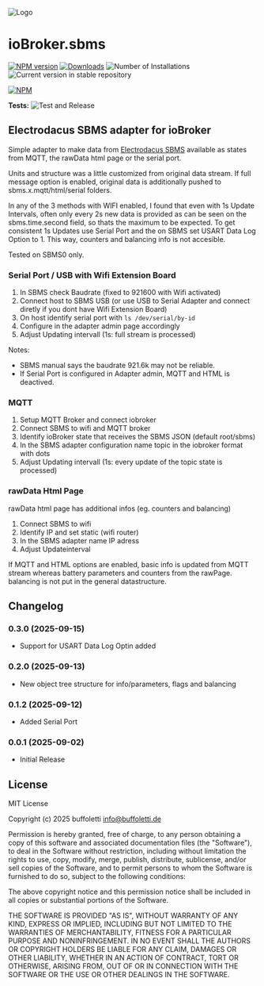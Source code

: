 ![Logo](admin/sbms.png)

# ioBroker.sbms

[![NPM version](https://img.shields.io/npm/v/iobroker.sbms.svg)](https://www.npmjs.com/package/iobroker.sbms)
[![Downloads](https://img.shields.io/npm/dm/iobroker.sbms.svg)](https://www.npmjs.com/package/iobroker.sbms)
![Number of Installations](https://iobroker.live/badges/sbms-installed.svg)
![Current version in stable repository](https://iobroker.live/badges/sbms-stable.svg)

[![NPM](https://nodei.co/npm/iobroker.sbms.png?downloads=true)](https://nodei.co/npm/iobroker.sbms/)

**Tests:** ![Test and Release](https://github.com/buffoletti/ioBroker.sbms/workflows/Test%20and%20Release/badge.svg)

## Electrodacus SBMS adapter for ioBroker

Simple adapter to make data from [Electrodacus SBMS](https://electrodacus.com/) available as states from MQTT, the rawData html page or the serial port.

Units and structure was a little customized from original data stream. If full message option is enabled, original data is additionally pushed to sbms.x.mqtt/html/serial folders.

In any of the 3 methods with WIFI enabled, I found that even with 1s Update Intervals, often only every 2s new data is provided as can be seen on the sbms.time.second field, so thats the maximum to be expected. To get consistent 1s Updates use Serial Port and the on SBMS set USART Data Log Option to 1. This way, counters and balancing info is not accesible.

Tested on SBMS0 only.

### Serial Port / USB with Wifi Extension Board

1. In SBMS check Baudrate (fixed to 921600 with Wifi activated)
2. Connect host to SBMS USB (or use USB to Serial Adapter and connect diretly if you dont have Wifi Extension Board)
3. On host identify serial port with `ls /dev/serial/by-id`
4. Configure in the adapter admin page accordingly
5. Adjust Updating intervall (1s: full stream is processed)

Notes:

- SBMS manual says the baudrate 921.6k may not be reliable.
- If Serial Port is configured in Adapter admin, MQTT and HTML is deactived.

### MQTT

1. Setup MQTT Broker and connect iobroker
2. Connect SBMS to wifi and MQTT broker
3. Identify ioBroker state that receives the SBMS JSON (default root/sbms)
4. In the SBMS adapter configuration name topic in the iobroker format with dots
5. Adjust Updating intervall (1s: every update of the topic state is processed)

### rawData Html Page

rawData html page has additional infos (eg. counters and balancing)

1. Connect SBMS to wifi
2. Identify IP and set static (wifi router)
3. In the SBMS adapter name IP adress
4. Adjust Updateinterval

If MQTT and HTML options are enabled, basic info is updated from MQTT stream whereas battery parameters and counters from the rawPage. balancing is not put in the general datastructure.

## Changelog

<!--
	Placeholder for the next version (at the beginning of the line):
	### **WORK IN PROGRESS**
-->

### 0.3.0 (2025-09-15)

- Support for USART Data Log Optin added

### 0.2.0 (2025-09-13)

- New object tree structure for info/parameters, flags and balancing

### 0.1.2 (2025-09-12)

- Added Serial Port

### 0.0.1 (2025-09-02)

- Initial Release

## License

MIT License

Copyright (c) 2025 buffoletti <info@buffoletti.de>

Permission is hereby granted, free of charge, to any person obtaining a copy
of this software and associated documentation files (the "Software"), to deal
in the Software without restriction, including without limitation the rights
to use, copy, modify, merge, publish, distribute, sublicense, and/or sell
copies of the Software, and to permit persons to whom the Software is
furnished to do so, subject to the following conditions:

The above copyright notice and this permission notice shall be included in all
copies or substantial portions of the Software.

THE SOFTWARE IS PROVIDED "AS IS", WITHOUT WARRANTY OF ANY KIND, EXPRESS OR
IMPLIED, INCLUDING BUT NOT LIMITED TO THE WARRANTIES OF MERCHANTABILITY,
FITNESS FOR A PARTICULAR PURPOSE AND NONINFRINGEMENT. IN NO EVENT SHALL THE
AUTHORS OR COPYRIGHT HOLDERS BE LIABLE FOR ANY CLAIM, DAMAGES OR OTHER
LIABILITY, WHETHER IN AN ACTION OF CONTRACT, TORT OR OTHERWISE, ARISING FROM,
OUT OF OR IN CONNECTION WITH THE SOFTWARE OR THE USE OR OTHER DEALINGS IN THE
SOFTWARE.
